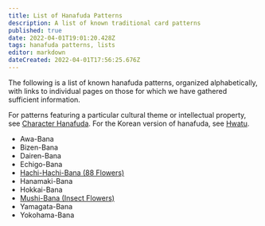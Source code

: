 ```yaml
---
title: List of Hanafuda Patterns
description: A list of known traditional card patterns
published: true
date: 2022-04-01T19:01:20.428Z
tags: hanafuda patterns, lists
editor: markdown
dateCreated: 2022-04-01T17:56:25.676Z
---
```


The following is a list of known hanafuda patterns, organized alphabetically, with links to individual pages on those for which we have gathered sufficient information.

For patterns featuring a particular cultural theme or intellectual property, see [Character Hanafuda](/en/hanafuda/character). For the Korean version of hanafuda, see [Hwatu](/en/hanafuda/hwatu).
- Awa-Bana
- Bizen-Bana
- Dairen-Bana
- Echigo-Bana
- [Hachi-Hachi-Bana (88 Flowers)](/en/hanafuda/patterns/hachihachibana)
- Hanamaki-Bana
- Hokkai-Bana
- [Mushi-Bana (Insect Flowers)](/en/hanafuda/patterns/mushibana)
- Yamagata-Bana
- Yokohama-Bana